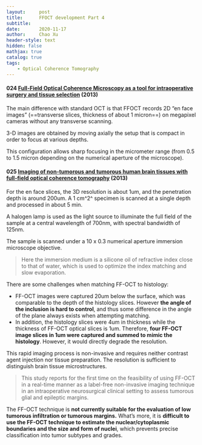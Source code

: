 ```yaml
---
layout:     post
title:      FFOCT development Part 4
subtitle:   
date:       2020-11-17
author:     Chao Xu
header-style: text
hidden: false
mathjax: true
catalog: true
tags:
    - Optical Coherence Tomography
---
```


#### 024 [Full-Field Optical Coherence Microscopy as a tool for intraoperative surgery and tissue selection](https://doi.org/10.1364/NTM.2013.NW5B.1) (2013)

The main difference with standard OCT is that FFOCT records 2D “en face images” (==transverse slices, thickness of about 1 micron==) on megapixel cameras without any transverse scanning. 

3-D images are obtained by moving axially the setup that is compact in order to focus at various depths. 

This configuration allows sharp focusing in the micrometer range (from 0.5 to 1.5 micron depending on the numerical aperture of the microscope).

#### 025 [Imaging of non-tumorous and tumorous human brain tissues with full-field optical coherence tomography](https://doi.org/10.1016/j.nicl.2013.04.005) (2013)

For the en face slices, the 3D resolution is about 1um, and the penetration depth is around 200um. A 1 cm^2^ specimen is scanned at a single depth and processed in about 5 min. 

A halogen lamp is used as the light source to illuminate the full field of the sample at a central wavelength of 700nm, with spectral bandwidth of 125nm.

The sample is scanned under a 10 x 0.3 numerical aperture immersion microscope objective.

> Here the immersion medium is a silicone oil of refractive index close to that of water, which is used to optimize the index matching and slow evaporation.

There are some challenges when matching FF-OCT to histology:

- FF-OCT images were captured 20um below the surface, which was comparable to the depth of the histology slices. However **the angle of the inclusion is hard to control**, and thus some difference in the angle of the plane always exists when attempting matching. 
- In addition, the histology slices were 4um in thickness while the thickness of FF-OCT optical slices is 1um. Therefore, **four FF-OCT image slices in 1um were captured and summed to mimic the histology**. However, it would directly degrade the resolution.  

This rapid imaging process is non-invasive and requires neither contrast agent injection nor tissue preparation. The resolution is sufficient to distinguish brain tissue microstructures.

> This study reports for the first time on the feasibility of using FF-OCT in a real-time manner as a label-free non-invasive imaging technique in an intraoperative neurosurgical clinical setting to assess tumorous glial and epileptic margins.

The FF-OCT technique is **not currently suitable for the evaluation of low tumorous infiltration or tumorous margins.** What’s more, it is **difficult to use the FF-OCT technique to estimate the nuclear/cytoplasmic boundaries and the size and form of nuclei**, which prevents precise classification into tumor subtypes and grades. 